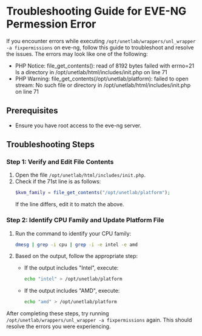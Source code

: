 # Troubleshooting Guide for EVE-NG Permession Error

If you encounter errors while executing `/opt/unetlab/wrappers/unl_wrapper -a fixpermissions` on eve-ng, follow this guide to troubleshoot and resolve the issues. The errors may look like one of the following:

- PHP Notice: file_get_contents(): read of 8192 bytes failed with errno=21 Is a directory in /opt/unetlab/html/includes/init.php on line 71
- PHP Warning: file_get_contents(/opt/unetlab/platform): failed to open stream: No such file or directory in /opt/unetlab/html/includes/init.php on line 71

## Prerequisites

- Ensure you have root access to the eve-ng server.

## Troubleshooting Steps

### Step 1: Verify and Edit File Contents

1. Open the file `/opt/unetlab/html/includes/init.php`.
2. Check if the 71st line is as follows:
   ```php
   $kvm_family = file_get_contents("/opt/unetlab/platform");
   ```
   If the line differs, edit it to match the above.

### Step 2: Identify CPU Family and Update Platform File

1. Run the command to identify your CPU family:
   ```bash
   dmesg | grep -i cpu | grep -i -e intel -e amd
   ```
2. Based on the output, follow the appropriate step:

   - If the output includes "Intel", execute:
     ```bash
     echo "intel" > /opt/unetlab/platform
     ```
   - If the output includes "AMD", execute:
     ```bash
     echo "amd" > /opt/unetlab/platform
     ```

After completing these steps, try running `/opt/unetlab/wrappers/unl_wrapper -a fixpermissions` again. This should resolve the errors you were experiencing.

